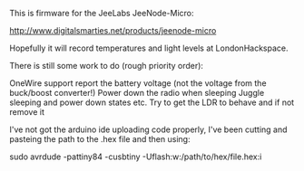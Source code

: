 
This is firmware for the JeeLabs JeeNode-Micro:

http://www.digitalsmarties.net/products/jeenode-micro

Hopefully it will record temperatures and light levels at LondonHackspace.

There is still some work to do (rough priority order):

OneWire support
report the battery voltage (not the voltage from the buck/boost converter!)
Power down the radio when sleeping
Juggle sleeping and power down states etc.
Try to get the LDR to behave and if not remove it

I've not got the arduino ide uploading code properly, I've been cutting and
pasteing the path to the .hex file and then using:

sudo avrdude  -pattiny84  -cusbtiny -Uflash:w:/path/to/hex/file.hex:i

